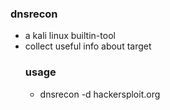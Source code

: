 ### dnsrecon
- a kali linux builtin-tool
- collect useful info about target
  ### usage
  - dnsrecon -d  hackersploit.org
  
